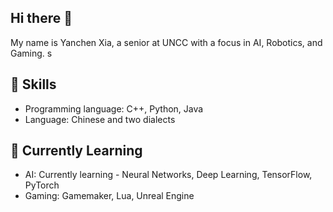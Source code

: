 ## Hi there 👋
My name is Yanchen Xia, a senior at UNCC with a focus in AI, Robotics, and Gaming.
s
## 🚀 Skills
* Programming language: C++, Python, Java
* Language: Chinese and two dialects

## 🌱 Currently Learning
* AI: Currently learning - Neural Networks, Deep Learning, TensorFlow, PyTorch
* Gaming: Gamemaker, Lua, Unreal Engine
<!--
**YanchenXia/YanchenXia** is a ✨ _special_ ✨ repository because its `README.md` (this file) appears on your GitHub profile.

Here are some ideas to get you started:

- 🔭 I’m currently working on ...
- 🌱 I’m currently learning ...
- 👯 I’m looking to collaborate on ...
- 🤔 I’m looking for help with ...
- 💬 Ask me about ...
- 📫 How to reach me: ...
- 😄 Pronouns: ...
- ⚡ Fun fact: ...
-->
